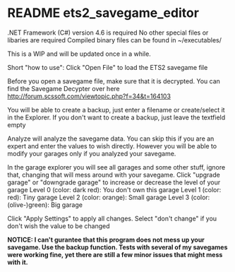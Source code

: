 # README ets2_savegame_editor

.NET Framework (C#) version 4.6 is required
No other special files or libaries are required
Compiled binary files can be found in ~/executables/

This is a WIP and will be updated once in a while.


Short "how to use":
Click "Open File" to load the ETS2 savegame file

Before you open a savegame file, make sure that it is decrypted.
You can find the Savegame Decypter over here
http://forum.scssoft.com/viewtopic.php?f=34&t=164103

You will be able to create a backup, just enter a filename or create/select it in the Explorer.
If you don't want to create a backup, just leave the textfield empty

Analyze will analyze the savegame data. You can skip this if you are an expert and enter the values to wish directly. However you will be able to modify your garages only if you analyzed your savegame.

In the garage explorer you will see all garages and some other stuff, ignore that, changing that will mess around with your savegame.
Click "upgrade garage" or "downgrade garage" to increase or decrease the level of your garage
Level 0 (color: dark red): You don't own this garage
Level 1 (color: red): Tiny garage
Level 2 (color: orange): Small garage
Level 3 (color: (olive-)green): Big garage

Click "Apply Settings" to apply all changes. Select "don't change" if you don't wish the value to be changed


**NOTICE: I can't gurantee that this program does not mess up your savegame. Use the backup function.
Tests with several of my savegames were working fine, yet there are still a few minor issues that might mess with it.**
